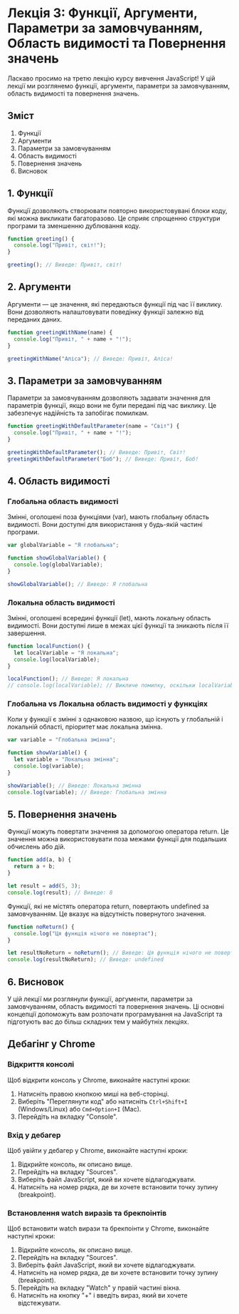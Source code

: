 # Лекція 3: Функції, Аргументи, Параметри за замовчуванням, Область видимості та Повернення значень

Ласкаво просимо на третю лекцію курсу вивчення JavaScript! У цій лекції ми розглянемо функції, аргументи, параметри за замовчуванням, область видимості та повернення значень.

## Зміст

1. Функції
2. Аргументи
3. Параметри за замовчуванням
4. Область видимості
5. Повернення значень
6. Висновок

## 1. Функції

Функції дозволяють створювати повторно використовувані блоки коду, які можна викликати багаторазово. Це сприяє спрощенню структури програми та зменшенню дублювання коду.

```javascript
function greeting() {
  console.log("Привіт, світ!");
}

greeting(); // Виведе: Привіт, світ!
```

## 2. Аргументи

Аргументи — це значення, які передаються функції під час її виклику. Вони дозволяють налаштовувати поведінку функції залежно від переданих даних.

```javascript
function greetingWithName(name) {
  console.log("Привіт, " + name + "!");
}

greetingWithName("Аліса"); // Виведе: Привіт, Аліса!
```

## 3. Параметри за замовчуванням

Параметри за замовчуванням дозволяють задавати значення для параметрів функції, якщо вони не були передані під час виклику. Це забезпечує надійність та запобігає помилкам.

```javascript
function greetingWithDefaultParameter(name = "Світ") {
  console.log("Привіт, " + name + "!");
}

greetingWithDefaultParameter(); // Виведе: Привіт, Світ!
greetingWithDefaultParameter("Боб"); // Виведе: Привіт, Боб!
```

## 4. Область видимості

### Глобальна область видимості

Змінні, оголошені поза функціями (var), мають глобальну область видимості. Вони доступні для використання у будь-якій частині програми.

```javascript
var globalVariable = "Я глобальна";

function showGlobalVariable() {
  console.log(globalVariable);
}

showGlobalVariable(); // Виведе: Я глобальна
```

### Локальна область видимості

Змінні, оголошені всередині функції (let), мають локальну область видимості. Вони доступні лише в межах цієї функції та зникають після її завершення.

```javascript
function localFunction() {
  let localVariable = "Я локальна";
  console.log(localVariable);
}

localFunction(); // Виведе: Я локальна
// console.log(localVariable); // Викличе помилку, оскільки localVariable не доступна поза функцією
```

### Глобальна vs Локальна область видимості у функціях

Коли у функції є змінні з однаковою назвою, що існують у глобальній і локальній області, пріоритет має локальна змінна.

```javascript
var variable = "Глобальна змінна";

function showVariable() {
  let variable = "Локальна змінна";
  console.log(variable);
}

showVariable(); // Виведе: Локальна змінна
console.log(variable); // Виведе: Глобальна змінна
```

## 5. Повернення значень

Функції можуть повертати значення за допомогою оператора return. Це значення можна використовувати поза межами функції для подальших обчислень або дій.

```javascript
function add(a, b) {
  return a + b;
}

let result = add(5, 3);
console.log(result); // Виведе: 8
```

Функції, які не містять оператора return, повертають undefined за замовчуванням. Це вказує на відсутність повернутого значення.

```javascript
function noReturn() {
  console.log("Ця функція нічого не повертає");
}

let resultNoReturn = noReturn(); // Виведе: Ця функція нічого не повертає
console.log(resultNoReturn); // Виведе: undefined
```

## 6. Висновок

У цій лекції ми розглянули функції, аргументи, параметри за замовчуванням, область видимості та повернення значень. Ці основні концепції допоможуть вам розпочати програмування на JavaScript та підготують вас до більш складних тем у майбутніх лекціях.

## Дебагінг у Chrome

### Відкриття консолі

Щоб відкрити консоль у Chrome, виконайте наступні кроки:
1. Натисніть правою кнопкою миші на веб-сторінці.
2. Виберіть "Переглянути код" або натисніть `Ctrl+Shift+I` (Windows/Linux) або `Cmd+Option+I` (Mac).
3. Перейдіть на вкладку "Console".

### Вхід у дебагер

Щоб увійти у дебагер у Chrome, виконайте наступні кроки:
1. Відкрийте консоль, як описано вище.
2. Перейдіть на вкладку "Sources".
3. Виберіть файл JavaScript, який ви хочете відлагоджувати.
4. Натисніть на номер рядка, де ви хочете встановити точку зупину (breakpoint).

### Встановлення watch виразів та брекпоінтів

Щоб встановити watch вирази та брекпоінти у Chrome, виконайте наступні кроки:
1. Відкрийте консоль, як описано вище.
2. Перейдіть на вкладку "Sources".
3. Виберіть файл JavaScript, який ви хочете відлагоджувати.
4. Натисніть на номер рядка, де ви хочете встановити точку зупину (breakpoint).
5. Перейдіть на вкладку "Watch" у правій частині вікна.
6. Натисніть на кнопку "+" і введіть вираз, який ви хочете відстежувати.
